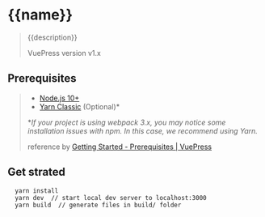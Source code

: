 # {{name}}

> {{description}}
>
> VuePress version v1.x

## Prerequisites

> - [Node.js 10+](https://nodejs.org/en/)
> - [Yarn Classic](https://classic.yarnpkg.com/en/) (Optional)*
>
> **If your project is using webpack 3.x, you may notice some installation issues with npm. In this case, we recommend using Yarn.*
>
> reference by [Getting Started - Prerequisites | VuePress](https://vuepress.vuejs.org/guide/getting-started.html#prerequisites)

## Get strated

      yarn install
      yarn dev  // start local dev server to localhost:3000
      yarn build  // generate files in build/ folder
